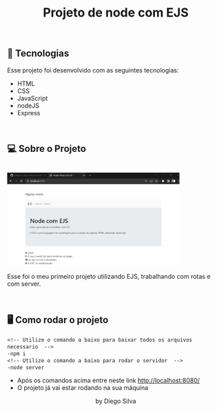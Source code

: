 <h1 align="center"> Projeto de node com EJS </h1>

<br>

## 🚀 Tecnologias

Esse projeto foi desenvolvido com as seguintes tecnologias:

- HTML
- CSS
- JavaScript
- nodeJS
- Express

<br>

## 💻 Sobre o Projeto 
<br>

  <img alt="Image do projeto" title="Projeto com EJS" src="./images-readme/img-project-ejs.png" width="400px" />

<p> 
    Esse foi o meu primeiro projeto utilizando EJS, trabalhando com rotas e com server.
<p>

<br>

## 🖥 Como rodar o projeto 

    <!-- Utilize o comando a baixo para baixar todos os arquivos necessario  -->
    -npm i
    <!-- Utilize o comando a baixo para rodar o servidor  -->
    -node server

  - Após os comandos acima entre neste link <http://localhost:8080/>
  - O projeto já vai estar rodando na sua máquina

<p align="center"> by Diego Silva </p>

